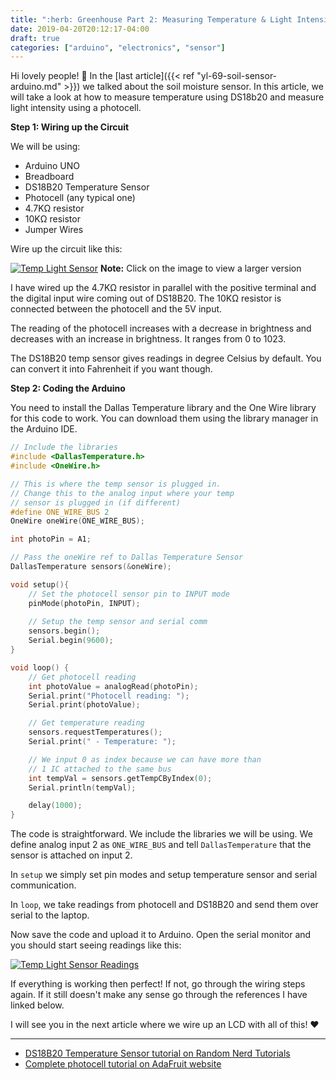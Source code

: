 ```yaml
---
title: ":herb: Greenhouse Part 2: Measuring Temperature & Light Intensity"
date: 2019-04-20T20:12:17-04:00
draft: true
categories: ["arduino", "electronics", "sensor"]
---
```


Hi lovely people! :wave: In the [last article]({{< ref "yl-69-soil-sensor-arduino.md" >}}) we talked about the soil moisture sensor. In this article, we will take a look at how to measure temperature using DS18b20 and measure light intensity using a photocell.

**Step 1: Wiring up the Circuit**

We will be using:

- Arduino UNO
- Breadboard
- DS18B20 Temperature Sensor
- Photocell (any typical one)
- 4.7KΩ resistor
- 10KΩ resistor
- Jumper Wires

Wire up the circuit like this:

[![Temp Light Sensor](/images/raspberry/green-house/temp-light-sensor_bb.png)](/images/raspberry/green-house/temp-light-sensor_bb.png)
**Note:** Click on the image to view a larger version

I have wired up the 4.7KΩ resistor in parallel with the positive terminal and the digital input wire coming out of DS18B20. The 10KΩ resistor is connected between the photocell and the 5V input.

The reading of the photocell increases with a decrease in brightness and decreases with an increase in brightness. It ranges from 0 to 1023. 

The DS18B20 temp sensor gives readings in degree Celsius by default. You can convert it into Fahrenheit if you want though.

**Step 2: Coding the Arduino**

You need to install the Dallas Temperature library and the One Wire library for this code to work. You can download them using the library manager in the Arduino IDE. 

```c
// Include the libraries
#include <DallasTemperature.h>
#include <OneWire.h> 

// This is where the temp sensor is plugged in. 
// Change this to the analog input where your temp
// sensor is plugged in (if different)
#define ONE_WIRE_BUS 2 
OneWire oneWire(ONE_WIRE_BUS); 

int photoPin = A1;

// Pass the oneWire ref to Dallas Temperature Sensor
DallasTemperature sensors(&oneWire);

void setup(){
    // Set the photocell sensor pin to INPUT mode
    pinMode(photoPin, INPUT);
    
    // Setup the temp sensor and serial comm
    sensors.begin(); 
    Serial.begin(9600);
}

void loop() {
    // Get photocell reading
    int photoValue = analogRead(photoPin);
    Serial.print("Photocell reading: ");
    Serial.print(photoValue);

    // Get temperature reading
    sensors.requestTemperatures(); 
    Serial.print(" - Temperature: "); 

    // We input 0 as index because we can have more than 
    // 1 IC attached to the same bus
    int tempVal = sensors.getTempCByIndex(0);
    Serial.println(tempVal);

    delay(1000);
}
```

The code is straightforward. We include the libraries we will be using. We define analog input 2 as `ONE_WIRE_BUS` and tell `DallasTemperature` that the sensor is attached on input 2. 

In `setup` we simply set pin modes and setup temperature sensor and serial communication.

In `loop`, we take readings from photocell and DS18B20 and send them over serial to the laptop. 

Now save the code and upload it to Arduino. Open the serial monitor and you should start seeing readings like this:

[![Temp Light Sensor Readings](/images/raspberry/green-house/temp-light-readings.png)](/images/raspberry/green-house/temp-light-readings.png)

If everything is working then perfect! If not, go through the wiring steps again. If it still doesn't make any sense go through the references I have linked below. 

I will see you in the next article where we wire up an LCD with all of this! :heart:


<hr>

- [DS18B20 Temperature Sensor tutorial on Random Nerd Tutorials](https://randomnerdtutorials.com/guide-for-ds18b20-temperature-sensor-with-arduino/)
- [Complete photocell tutorial on AdaFruit website](https://learn.adafruit.com/photocells/using-a-photocell)
